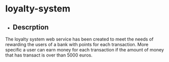 # loyalty-system

- ## Descrption

The loyalty system web service has been created to meet the needs of rewarding the users of a bank with points for each transaction. More specific a user can earn money for each transaction if the amount of money that has transact is over than 5000 euros.
